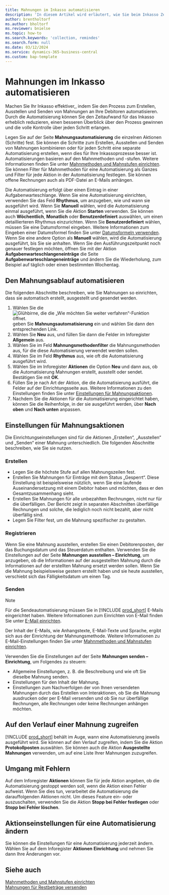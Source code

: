 ```yaml
---
title: Mahnungen im Inkasso automatisieren
description: 'In diesem Artikel wird erläutert, wie Sie beim Inkasso Zeit sparen, indem Sie die Prozesse zum Erstellen, Ausstellen und Senden von Mahnungen an Debitoren automatisieren.'
author: brentholtorf
ms.author: bholtorf
ms.reviewer: bnielse
ms.topic: how-to
ms.search.keywords: 'collection, remindes'
ms.search.form: null
ms.date: 03/12/2024
ms.service: dynamics-365-business-central
ms.custom: bap-template
---
```

# <a name="automate-reminders-in-collections"></a>Mahnungen im Inkasso automatisieren

Machen Sie Ihr Inkasso effektiver,, indem Sie den Prozess zum Erstellen, Ausstellen und Senden von Mahnungen an Ihre Debitoren automatisieren. Durch die Automatisierung können Sie den Zeitaufwand für das Inkasso erheblich reduzieren, einen besseren Überblick über den Prozess gewinnen und die volle Kontrolle über jeden Schritt erlangen.

Legen Sie auf der Seite **Mahnungsautomatisierung** die einzelnen Aktionen (Schritte) fest. Sie können die Schritte zum Erstellen, Ausstellen und Senden von Mahnungen kombinieren oder für jeden Schritt eine separate Automatisierung erstellen, wenn dies für Ihre Inkassoprozesse besser ist. Automatisierungen basieren auf den Mahnmethoden und -stufen. Weitere Informationen finden Sie unter [Mahnmethoden und Mahnstufen einrichten](finance-setup-reminders.md). Sie können Filter für Mahnmethoden für eine Automatisierung als Ganzes und Filter für jede Aktion in der Automatisierung festlegen. Sie können offene Rechnungen auch als PDF-Datei an E-Mails anhängen.

Die Automatisierung erfolgt über einen Eintrag in einer Aufgabenwarteschlange. Wenn Sie eine Automatisierung einrichten, verwenden Sie das Feld **Rhythmus**, um anzugeben, wie und wann sie ausgeführt wird. Wenn Sie **Manuell** wählen, wird die Automatisierung einmal ausgeführt, wenn Sie die Aktion **Starten** verwenden. Sie können auch **Wöchentlich**, **Monatlich** oder **Benutzerdefiniert** auswählen, um einen detaillierteren Rhythmus einzurichten. Wenn Sie **Benutzerdefiniert** wählen, müssen Sie eine Datumsformel eingeben. Weitere Informationen zum Eingeben einer Datumsformel finden Sie unter [Datumsformeln verwenden](ui-enter-date-ranges.md#use-date-formulas). Wenn Sie eine andere Option als **Manuell** wählen, wird die Automatisierung ausgeführt, bis Sie sie anhalten. Wenn Sie den Ausführungszeitpunkt noch genauer festlegen möchten, öffnen Sie mit der Aktion **Aufgabenwarteschlangeneinträge** die Seite **Aufgabenwarteschlangeneinträge** und ändern Sie die Wiederholung, zum Beispiel auf täglich oder einen bestimmten Wochentag.

## <a name="automate-the-reminders-flow"></a>Den Mahnungsablauf automatisieren

Die folgenden Abschnitte beschreiben, wie Sie Mahnungen so einrichten, dass sie automatisch erstellt, ausgestellt und gesendet werden.

1. Wählen Sie die ![Glühbirne, die die „Wie möchten Sie weiter verfahren“-Funktion öffnet.](media/ui-search/search_small.png "Wie möchten Sie weiter verfahren?") geben Sie **Mahnungsautomatisierung** ein und wählen Sie dann den entsprechenden Link.
1. Wählen Sie **Neu** aus, und füllen Sie dann die Felder im Inforegister **Allgemein** aus.
1. Wählen Sie im Feld **Mahnungsmethodenfilter** die Mahnungsmethoden aus, für die diese Automatisierung verwendet werden sollen.
1. Wählen Sie im Feld **Rhythmus** aus, wie oft die Automatisierung ausgeführt wird.
1. Wählen Sie im Inforegister **Aktionen** die Option **Neu** und dann aus, ob die Automatisierung Mahnungen erstellt, ausstellt oder sendet. Bestätigen Sie mit **OK**.
1. Füllen Sie je nach Art der Aktion, die die Automatisierung ausführt, die Felder auf der Einrichtungsseite aus. Weitere Informationen zu den Einstellungen finden Sie unter [Einstellungen für Mahnungsaktionen](#settings-for-reminder-actions).
1. Nachdem Sie die Aktionen für die Automatisierung eingerichtet haben, können Sie die Reihenfolge, in der sie ausgeführt werden, über **Nach oben** und **Nach unten** anpassen.

## <a name="settings-for-reminder-actions"></a>Einstellungen für Mahnungsaktionen

Die Einrichtungseinstellungen sind für die Aktionen „Erstellen“, „Ausstellen“ und „Senden“ einer Mahnung unterschiedlich. Die folgenden Abschnitte beschreiben, wie Sie sie nutzen.

### <a name="create"></a>Erstellen

* Legen Sie die höchste Stufe auf allen Mahnungszeilen fest.  
* Erstellen Sie Mahnungen für Einträge mit dem Status „Gesperrt“. Diese Einstellung ist beispielsweise nützlich, wenn Sie eine laufende Auseinandersetzung mit einem Debitor haben und möchten, dass er den Gesamtzusammenhang sieht.
* Erstellen Sie Mahnungen für alle unbezahlten Rechnungen, nicht nur für die überfälligen. Der Bericht zeigt in separaten Abschnitten überfällige Rechnungen und solche, die lediglich noch nicht bezahlt, aber nicht überfällig sind.
* Legen Sie Filter fest, um die Mahnung spezifischer zu gestalten.

### <a name="issue"></a>Registrieren

Wenn Sie eine Mahnung ausstellen, erstellen Sie einen Debitorenposten, der das Buchungsdatum und das Steuerdatum enthalten. Verwenden Sie die Einstellungen auf der Seite **Mahnungen ausstellen – Einrichtung**, um anzugeben, ob die Informationen auf der ausgestellten Mahnung durch die Informationen auf der erstellten Mahnung ersetzt werden sollen. Wenn Sie die Mahnung beispielsweise gestern erstellt haben und sie heute ausstellen, verschiebt sich das Fälligkeitsdatum um einen Tag.

### <a name="send"></a>Senden

> [!NOTE]
> Für die Sendeautomatisierung müssen Sie in [!INCLUDE [prod_short](includes/prod_short.md)] E-Mails eingerichtet haben. Weitere Informationen zum Einrichten von E-Mail finden Sie unter [E-Mail einrichten](admin-how-setup-email.md).

Der Inhalt der E-Mails, wie Anhangstexte, E-Mail-Texte und Sprache, ergibt sich aus der Einrichtung der Mahnungsmethode. Weitere Informationen zu E-Mail-Einstellungen finden Sie unter [Mahnmethoden und Mahnstufen einrichten](finance-setup-reminders.md).

Verwenden Sie die Einstellungen auf der Seite **Mahnungen senden – Einrichtung**, um Folgendes zu steuern:

* Allgemeine Einstellungen, z. B. die Beschreibung und wie oft Sie dieselbe Mahnung senden.
* Einstellungen für den Inhalt der Mahnung.
* Einstellungen zum Nachverfolgen der von Ihnen versendeten Mahnungen durch das Erstellen von Interaktionen, ob Sie die Mahnung ausdrucken oder per E-Mail versenden und ob Sie nur überfällige Rechnungen, alle Rechnungen oder keine Rechnungen anhängen möchten. 

## <a name="access-the-history-of-a-reminder"></a>Auf den Verlauf einer Mahnung zugreifen

[!INCLUDE [prod_short](includes/prod_short.md)] behält im Auge, wann eine Automatisierung jeweils ausgeführt wird. Sie können auf den Verlauf zugreifen, indem Sie die Aktion **Protokollposten** auswählen. Sie können auch die Aktion **Ausgestellte Mahnungen** verwenden, um auf eine Liste Ihrer Mahnungen zuzugreifen.

## <a name="handle-errors"></a>Umgang mit Fehlern

Auf dem Inforegister **Aktionen** können Sie für jede Aktion angeben, ob die Automatisierung gestoppt werden soll, wenn die Aktion einen Fehler aufweist. Wenn Sie dies tun, verarbeitet die Automatisierung die darauffolgenden Aktionen nicht. Um dieses Feature ein- oder auszuschalten, verwenden Sie die Aktion **Stopp bei Fehler festlegen** oder **Stopp bei Fehler löschen**.

## <a name="change-action-settings-for-an-automation"></a>Aktionseinstellungen für eine Automatisierung ändern

Sie können die Einstellungen für eine Automatisierung jederzeit ändern. Wählen Sie auf dem Inforegister **Aktionen** **Einrichtung** und nehmen Sie dann Ihre Änderungen vor.

## <a name="see-also"></a>Siehe auch

[Mahnmethoden und Mahnstufen einrichten](finance-setup-reminders.md)  
[Mahnungen für Restbeträge versenden](receivables-send-reminders.md)  
